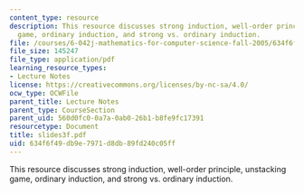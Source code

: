 ```yaml
---
content_type: resource
description: This resource discusses strong induction, well-order principle, unstacking
  game, ordinary induction, and strong vs. ordinary induction.
file: /courses/6-042j-mathematics-for-computer-science-fall-2005/634f6f49db9e7971d8db89fd240c05ff_slides3f.pdf
file_size: 145247
file_type: application/pdf
learning_resource_types:
- Lecture Notes
license: https://creativecommons.org/licenses/by-nc-sa/4.0/
ocw_type: OCWFile
parent_title: Lecture Notes
parent_type: CourseSection
parent_uid: 560d0fc0-0a7a-0ab0-26b1-b8fe9fc17391
resourcetype: Document
title: slides3f.pdf
uid: 634f6f49-db9e-7971-d8db-89fd240c05ff
---
```

This resource discusses strong induction, well-order principle, unstacking game, ordinary induction, and strong vs. ordinary induction.